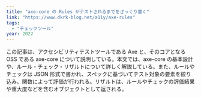 ```yaml
---
title: "axe-core の Rules がテストされるまでをざっくり書く"
link: "https://www.dkrk-blog.net/a11y/axe-rules"
tags:
  - "チェックツール"
year: 2022
---
```


この記事は、アクセシビリティテストツールである Axe と、そのコアとなる OSS である axe-core について説明している。本文では、axe-core の基本設計や、ルール・チェック・リザルトについて詳しく解説している。また、ルールやチェックは JSON 形式で書かれ、スペックに基づいてテスト対象の要素を絞り込み、関数によって評価が行われる。リザルトは、ルールやチェックの評価結果や重大度などを含むオブジェクトとして返される。
